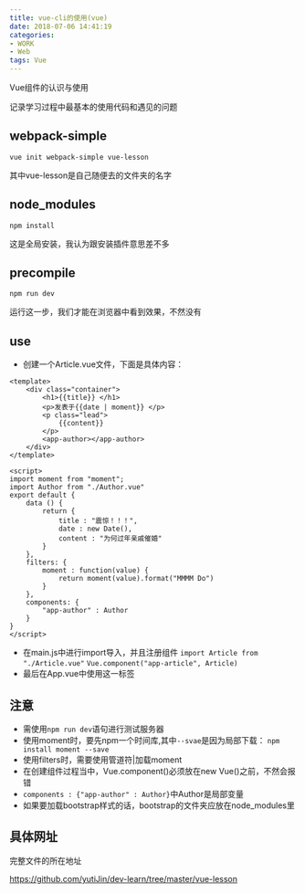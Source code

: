 ```yaml
---
title: vue-cli的使用(vue)
date: 2018-07-06 14:41:19
categories: 
- WORK
- Web
tags: Vue
---
```


Vue组件的认识与使用

记录学习过程中最基本的使用代码和遇见的问题

## webpack-simple

`vue init webpack-simple vue-lesson`

其中vue-lesson是自己随便去的文件夹的名字

## node_modules

`npm install`

这是全局安装，我认为跟安装插件意思差不多

## precompile

`npm run dev`

运行这一步，我们才能在浏览器中看到效果，不然没有

## use

*  创建一个Article.vue文件，下面是具体内容：

```
<template>
    <div class="container">
        <h1>{{title}} </h1>
        <p>发表于{{date | moment}} </p>
        <p class="lead"> 
            {{content}}
        </p>
        <app-author></app-author>
    </div>
</template>

<script>
import moment from "moment";
import Author from "./Author.vue"
export default {
    data () {
        return {
            title : "震惊！！！",
            date : new Date(),
            content : "为何过年亲戚催婚"
        }
    },
    filters: {
        moment : function(value) {
            return moment(value).format("MMMM Do")
        }
    },
    components: {
        "app-author" : Author
    }
}
</script>
```

* 在main.js中进行import导入，并且注册组件
`import Article from "./Article.vue"`
`Vue.component("app-article", Article)`
* 最后在App.vue中使用<app-article>这一标签

## 注意

* 需使用`npm run dev`语句进行测试服务器
* 使用moment时，要先npm一个时间库,其中`--svae`是因为局部下载：
`npm install moment --save` 
* 使用filters时，需要使用管道符|加载moment
* 在创建组件过程当中，Vue.component()必须放在new Vue()之前，不然会报错
* `components : {"app-author" : Author}`中Author是局部变量
* 如果要加载bootstrap样式的话，bootstrap的文件夹应放在node_modules里

## 具体网址

完整文件的所在地址

https://github.com/yutiJin/dev-learn/tree/master/vue-lesson
